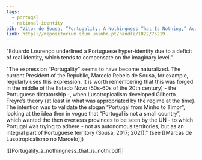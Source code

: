```yaml
---
tags:
  - portugal
  - national-identity
bib: "Vitor de Sousa, “Portugality: A Nothingness That Is Nothing,” Academia Letters Article 4440 (2021): 1, https://doi.org/10.20935/AL4440."
link: https://repositorium.sdum.uminho.pt/handle/1822/75219
---
```

"Eduardo Lourenço underlined a Portuguese hyper-identity due to a deficit of real identity, which tends to compensate on the imaginary level."

"The expression “Portugality” seems to have become naturalized. The current President of the Republic, Marcelo Rebelo de Sousa, for example, regularly uses this expression. It is worth remembering that this was forged in the middle of the Estado Novo (50s-60s of the 20th century) - the Portuguese dictatorship -, when Lusotropicalism developed Gilberto Freyre’s theory (at least in what was appropriated by the regime at the time). The intention was to validate the slogan “Portugal from Minho to Timor”, looking at the idea then in vogue that “Portugal is not a small country”, which wanted the then overseas provinces to be seen by the UN - to which Portugal was trying to adhere - not as autonomous territories, but as an integral part of Portuguese territory (Sousa, 2017; 2021)." (see [[Marcas de Lusotropicalismo no Marcelo]])

![[Portugality_a_nothingness_that_is_nothi.pdf]]